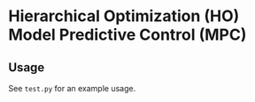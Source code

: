 # Hierarchical Optimization (HO) Model Predictive Control (MPC)

## Usage

See `test.py` for an example usage.